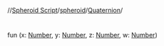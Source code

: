 //[Spheroid Script](../../index.md)/[spheroid](../index.md)/[Quaternion](index.md)/[<init>](-init-.md)



# <init>  
 
fun [<init>](-init-.md)(x: [Number](../-number/index.md), y: [Number](../-number/index.md), z: [Number](../-number/index.md), w: [Number](../-number/index.md))  



